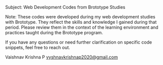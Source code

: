 Subject: Web Development Codes from Brototype Studies

Note:
These codes were developed during my web development studies with Brototype. They reflect the skills and knowledge I gained during that period. Please review them in the context of the learning environment and practices taught during the Brototype program.

If you have any questions or need further clarification on specific code snippets, feel free to reach out.

Vaishnav Krishna P
vyshnavkrishnap2020@gmail.com
